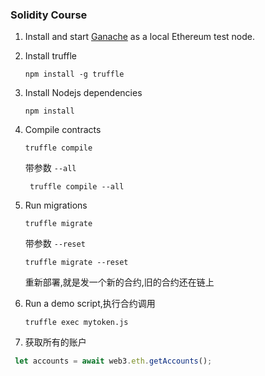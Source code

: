 ### Solidity Course

1. Install and start [Ganache](https://www.trufflesuite.com/ganache) as a local Ethereum test node.
2. Install truffle

    ``` Shell
    npm install -g truffle
    ```
   
3. Install Nodejs dependencies

    ``` Shell
    npm install
    ```
   
4. Compile contracts

    ```
    truffle compile
    ```
   带参数 `--all`
   ```
    truffle compile --all
   ```
5. Run migrations

    ```
    truffle migrate
    ```
   带参数 `--reset`
   ```
   truffle migrate --reset
   ```
   重新部署,就是发一个新的合约,旧的合约还在链上
6. Run a demo script,执行合约调用

    ```
    truffle exec mytoken.js
    ```
   
  7. 获取所有的账户
   ```javascript
    let accounts = await web3.eth.getAccounts();
   ```
   
